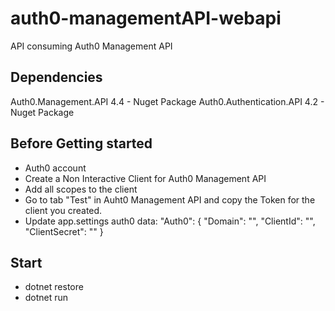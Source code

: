 # auth0-managementAPI-webapi

API consuming Auth0 Management API

## Dependencies

Auth0.Management.API 4.4 - Nuget Package
Auth0.Authentication.API 4.2 - Nuget Package

## Before Getting started

- Auth0 account
- Create a Non Interactive Client for Auth0 Management API 
- Add all scopes to the client
- Go to tab "Test" in Auht0 Management API and copy the Token for the client you created.
- Update app.settings auth0 data:
	"Auth0": {
		"Domain": "",
		"ClientId": "",
		"ClientSecret": ""
	  }

## Start

- dotnet restore
- dotnet run
